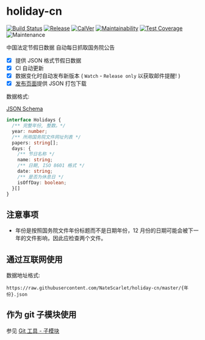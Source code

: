 # holiday-cn

[![Build Status](https://github.com/NateScarlet/holiday-cn/workflows/CI/badge.svg)](https://github.com/NateScarlet/holiday-cn/actions)
[![Release](https://img.shields.io/github/release/NateScarlet/holiday-cn.svg)](https://github.com/NateScarlet/holiday-cn/releases/latest)
[![CalVer](https://img.shields.io/badge/calver-YYYY.0M.0D-22bfda.svg)](http://calver.org)
[![Maintainability](https://api.codeclimate.com/v1/badges/c8e9d9c51bd2d858c577/maintainability)](https://codeclimate.com/github/NateScarlet/holiday-cn/maintainability)
[![Test Coverage](https://api.codeclimate.com/v1/badges/c8e9d9c51bd2d858c577/test_coverage)](https://codeclimate.com/github/NateScarlet/holiday-cn/test_coverage)
![Maintenance](https://img.shields.io/maintenance/yes/2020.svg)

中国法定节假日数据 自动每日抓取国务院公告

- [x] 提供 JSON 格式节假日数据
- [x] CI 自动更新
- [x] 数据变化时自动发布新版本 ( `Watch` - `Release only` 以获取邮件提醒! )
- [x] [发布页面]提供 JSON 打包下载

数据格式:

[JSON Schema](./schema.json)

```TypeScript
interface Holidays {
  /** 完整年份, 整数。*/
  year: number;
  /** 所用国务院文件网址列表 */
  papers: string[];
  days: {
    /** 节日名称 */
    name: string;
    /** 日期, ISO 8601 格式 */
    date: string;
    /** 是否为休息日 */
    isOffDay: boolean;
  }[]
}
```

## 注意事项

- 年份是按照国务院文件年份标题而不是日期年份，12 月份的日期可能会被下一年的文件影响，因此应检查两个文件。

## 通过互联网使用

数据地址格式:

    https://raw.githubusercontent.com/NateScarlet/holiday-cn/master/{年份}.json

## 作为 git 子模块使用

参见 [Git 工具 - 子模块](https://git-scm.com/book/zh/v2/Git-%E5%B7%A5%E5%85%B7-%E5%AD%90%E6%A8%A1%E5%9D%97)

[发布页面]: https://github.com/NateScarlet/holiday-cn/releases
